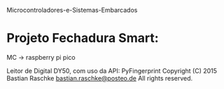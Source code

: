 Microcontroladores-e-Sistemas-Embarcados

# Projeto Fechadura Smart:

MC -> raspberry pi pico

Leitor de Digital DY50, com uso da API: PyFingerprint
Copyright (C) 2015 Bastian Raschke <bastian.raschke@posteo.de>
All rights reserved.
